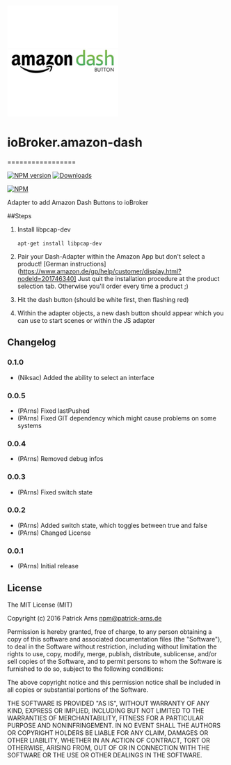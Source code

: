 ![Logo](admin/amazon-dash.png)
# ioBroker.amazon-dash
=================

[![NPM version](http://img.shields.io/npm/v/iobroker.amazon-dash.svg)](https://www.npmjs.com/package/iobroker.amazon-dash)
[![Downloads](https://img.shields.io/npm/dm/iobroker.amazon-dash.svg)](https://www.npmjs.com/package/iobroker.amazon-dash)

[![NPM](https://nodei.co/npm/iobroker.amazon-dash.png?downloads=true)](https://nodei.co/npm/iobroker.amazon-dash/)


Adapter to add Amazon Dash Buttons to ioBroker

##Steps 
1. Install libpcap-dev

    ```apt-get install libpcap-dev```

2. Pair your Dash-Adapter within the Amazon App but don't select a product! [German instructions](https://www.amazon.de/gp/help/customer/display.html?nodeId=201746340]
    Just quit the installation procedure at the product selection tab.
    Otherwise you'll order every time a product ;)
  
3. Hit the dash button (should be white first, then flashing red)

4. Within the adapter objects, a new dash button should appear which you can use to start scenes or within the JS adapter

## Changelog

### 0.1.0
+ (Niksac) Added the ability to select an interface

### 0.0.5
+ (PArns) Fixed lastPushed
+ (PArns) Fixed GIT dependency which might cause problems on some systems

### 0.0.4
+ (PArns) Removed debug infos

### 0.0.3
+ (PArns) Fixed switch state

### 0.0.2
* (PArns) Added switch state, which toggles between true and false
* (PArns) Changed License

### 0.0.1
* (PArns) Initial release 

## License
The MIT License (MIT)

Copyright (c) 2016 Patrick Arns <npm@patrick-arns.de>

Permission is hereby granted, free of charge, to any person obtaining a copy
of this software and associated documentation files (the "Software"), to deal
in the Software without restriction, including without limitation the rights
to use, copy, modify, merge, publish, distribute, sublicense, and/or sell
copies of the Software, and to permit persons to whom the Software is
furnished to do so, subject to the following conditions:

The above copyright notice and this permission notice shall be included in
all copies or substantial portions of the Software.

THE SOFTWARE IS PROVIDED "AS IS", WITHOUT WARRANTY OF ANY KIND, EXPRESS OR
IMPLIED, INCLUDING BUT NOT LIMITED TO THE WARRANTIES OF MERCHANTABILITY,
FITNESS FOR A PARTICULAR PURPOSE AND NONINFRINGEMENT. IN NO EVENT SHALL THE
AUTHORS OR COPYRIGHT HOLDERS BE LIABLE FOR ANY CLAIM, DAMAGES OR OTHER
LIABILITY, WHETHER IN AN ACTION OF CONTRACT, TORT OR OTHERWISE, ARISING FROM,
OUT OF OR IN CONNECTION WITH THE SOFTWARE OR THE USE OR OTHER DEALINGS IN
THE SOFTWARE.
